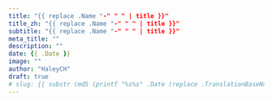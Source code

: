 ```yaml
---
title: "{{ replace .Name "-" " " | title }}"
title_zh: "{{ replace .Name "-" " " | title }}"
subtitle: "{{ replace .Name "-" " " | title }}"
meta_title: ""
description: ""
date: {{ .Date }}
image: ""
author: "HaleyCH"
draft: true
# slug: {{ substr (md5 (printf "%s%s" .Date (replace .TranslationBaseName "-" " " | title))) 4 8 }}
---
```

